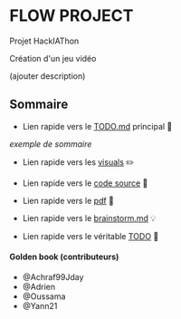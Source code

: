 # FLOW PROJECT

Projet HackIAThon

Création d'un jeu vidéo

(ajouter description)


## Sommaire

* Lien rapide vers le [TODO.md](https://github.com/Yann21/Project-Gone-Rogue/blob/master/TODO.md) principal :pushpin:

_exemple de sommaire_

* Lien rapide vers les [visuals](https://github.com/Yann21/Project-Gone-Rogue/tree/master/Assets/Visual) :pencil2:
* Lien rapide vers le [code source](https://github.com/Yann21/Project-Gone-Rogue/tree/master/Code/src/fr) :wrench:

* Lien rapide vers le [pdf](https://github.com/Yann21/Project-Gone-Rogue/blob/master/Assets/PDF/UMLet_diagram.pdf) :bookmark_tabs:
* Lien rapide vers le [brainstorm.md](https://github.com/Yann21/Project-Gone-Rogue/blob/master/Assets/brainstorm.md) :bulb:
* Lien rapide vers le véritable [TODO](https://github.com/Yann21/Project-Gone-Rogue/projects/1) :paperclip:


#### Golden book (contributeurs)

* @Achraf99Jday
* @Adrien
* @Oussama
* @Yann21
